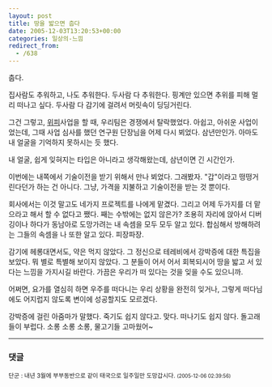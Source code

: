 ```yaml
---
layout: post
title: 땅을 밟으면 춥다
date: 2005-12-03T13:20:53+00:00
categories: 일상의-느낌
redirect_from:
  - /638
---
```


춥다.

집사람도 추워하고, 나도 추워한다. 두사람 다 추워한다. 핑계만 있으면 추위를 피해 멀리 떠나고 싶다. 두사람 다 감기에 걸려서 머릿속이 딩딩거린다.

그건 그렇고, <a href="http://www.widef.org/" target=bb>위피</a>사업을 할 때, 우리팀은 경쟁에서 탈락했었다. 아쉽고, 아쉬운 사업이었는데, 그때 사업 심사를 했던 연구원 단장님을 어제 다시 뵈었다. 삼년만인가. 아마도 내 얼굴을 기억하지 못하시는 듯 했다.

내 얼굴, 쉽게 잊혀지는 타입은 아니라고 생각해왔는데, 삼년이면 긴 시간인가.

이번에는 내쪽에서 기술이전을 받기 위해서 만나 뵈었다. 그래봤자. "갑"이라고 떵떵거린다던가 하는 건 아니다. 그냥, 가격을 지불하고 기술이전을 받는 것 뿐이다.

회사에서는 이것 말고도 네가지 프로젝트를 나에게 맡겼다. 그리고 어제 두가지를 더 맡으라고 해서 할 수 없다고 쨌다. 째는 수밖에는 없지 않은가? 조용히 자리에 앉아서 디버깅이나 하다가 동남아로 도망가려는 내 속셈을 모두 모두 알고 있다. 합심해서 방해하려는 그들의 속셈을 나 또한 알고 있다. 피장파장.

감기에 헤롱대면서도, 약은 먹지 않았다. 그 정신으로 테레비에서 강박증에 대한 특집을 보았다. 뭐 별로 특별해 보이지 않았다. 그 분들이 어서 어서 회복되시어 땅을 밟고 서 있다는 느낌을 가지시길 바란다. 가끔은 우리가 떠 있다는 것을 잊을 수도 있으니까.

어쩌면, 요가를 열심히 하면 우주를 떠다니는 우리 상황을 완전히 잊거나, 그렇게 떠다님에도 어지럽지 않도록 변이에 성공할지도 모르겠다.

강박증에 걸린 아줌마가 말했다. 죽기도 쉽지 않다고. 맞다. 떠나기도 쉽지 않다. 돌고래들이 부럽다. 소롱 소롱 소롱, 물고기들 고마웠어~

* * *

### 댓글



<!--- cmt:1052 --->
<!--- mail: --->
<!--- parent:0 --->

<small class=comment>단군 : 내년 3월에 부부동반으로 같이 태국으로 일주일만 도망갑시다. <small>(2005-12-06 02:39:56)</small></small>

